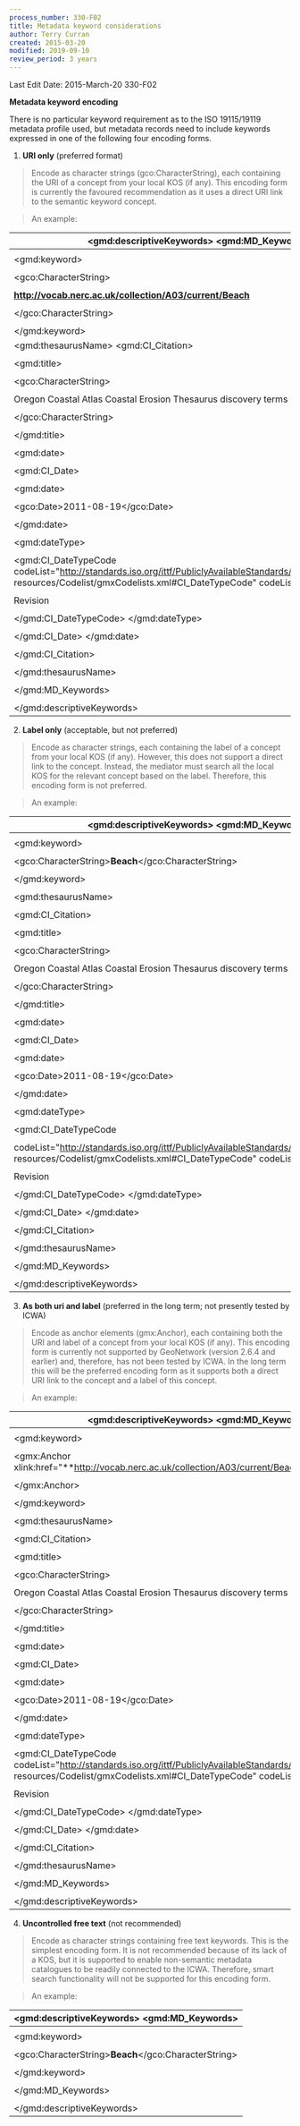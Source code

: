 ```yaml
---
process_number: 330-F02
title: Metadata keyword considerations
author: Terry Curran
created: 2015-03-20
modified: 2019-09-10
review_period: 3 years
---
```


Last Edit Date: 2015-March-20 330-F02



**Metadata keyword encoding**



There is no particular keyword requirement as to the ISO 19115/19119 metadata profile used, but metadata records need to include keywords expressed in one of the following four encoding forms.



1.  **URI only** (preferred format)



> Encode as character strings (gco:CharacterString), each containing the URI of a concept from your local KOS (if any). This encoding form is currently the favoured recommendation as it uses a direct URI link to the semantic keyword concept.

>

> An example:



| \<gmd:descriptiveKeywords\> \<gmd:MD_Keywords\> |
| ----------------------------------------------- |
|  |
| \<gmd:keyword\> |
|  |
| \<gco:CharacterString\> |
|  |
| **http://vocab.nerc.ac.uk/collection/A03/current/Beach** |
|  |
| \</gco:CharacterString\> |
|  |
| \</gmd:keyword\> |
| \<gmd:thesaurusName\> \<gmd:CI_Citation\> |
|  |
| \<gmd:title\> |
|  |
| \<gco:CharacterString\> |
|  |
| Oregon Coastal Atlas Coastal Erosion Thesaurus discovery terms |
|  |
| \</gco:CharacterString\> |
|  |
| \</gmd:title\> |
|  |
| \<gmd:date\> |
|  |
| \<gmd:CI_Date\> |
|  |
| \<gmd:date\> |
|  |
| \<gco:Date\>2011-08-19\</gco:Date\> |
|  |
| \</gmd:date\> |
|  |
| \<gmd:dateType\> |
|  |
| \<gmd:CI_DateTypeCode codeList=\"http://standards.iso.org/ittf/PubliclyAvailableStandards/ISO_19139_Schemas/ resources/Codelist/gmxCodelists.xml#CI_DateTypeCode\" codeListValue=\"revision\"\> |
|  |
| Revision |
|  |
| \</gmd:CI_DateTypeCode\> \</gmd:dateType\> |
|  |
| \</gmd:CI_Date\> \</gmd:date\> |
|  |
| \</gmd:CI_Citation\> |
|  |
| \</gmd:thesaurusName\> |
|  |
| \</gmd:MD_Keywords\> |
|  |
| \</gmd:descriptiveKeywords\> |


2.  **Label only** (acceptable, but not preferred)



> Encode as character strings, each containing the label of a concept from your local KOS (if any). However, this does not support a direct link to the concept. Instead, the mediator must search all the local KOS for the relevant concept based on the label. Therefore, this encoding form is not preferred.

>

> An example:



| \<gmd:descriptiveKeywords\> \<gmd:MD_Keywords\> |
| ----------------------------------------------- |
|  |
| \<gmd:keyword\> |
|  |
| \<gco:CharacterString\>**Beach**\</gco:CharacterString\> |
|  |
| \</gmd:keyword\> |
|  |
| \<gmd:thesaurusName\> |
|  |
| \<gmd:CI_Citation\> |
|  |
| \<gmd:title\> |
|  |
| \<gco:CharacterString\> |
|  |
| Oregon Coastal Atlas Coastal Erosion Thesaurus discovery terms |
|  |
| \</gco:CharacterString\> |
|  |
| \</gmd:title\> |
|  |
| \<gmd:date\> |
|  |
| \<gmd:CI_Date\> |
|  |
| \<gmd:date\> |
|  |
| \<gco:Date\>2011-08-19\</gco:Date\> |
|  |
| \</gmd:date\> |
|  |
| \<gmd:dateType\> |
|  |
| \<gmd:CI_DateTypeCode |
|  |
| codeList=\"http://standards.iso.org/ittf/PubliclyAvailableStandards/ISO_19139_Schemas/ resources/Codelist/gmxCodelists.xml#CI_DateTypeCode\" codeListValue=\"revision\"\> |
|  |
| Revision |
|  |
| \</gmd:CI_DateTypeCode\> \</gmd:dateType\> |
|  |
| \</gmd:CI_Date\> \</gmd:date\> |
|  |
| \</gmd:CI_Citation\> |
|  |
| \</gmd:thesaurusName\> |
|  |
| \</gmd:MD_Keywords\> |
|  |
| \</gmd:descriptiveKeywords\> |


3.  **As both uri and label** (preferred in the long term; not presently tested by ICWA)



> Encode as anchor elements (gmx:Anchor), each containing both the URI and label of a concept from your local KOS (if any). This encoding form is currently not supported by GeoNetwork (version 2.6.4 and earlier) and, therefore, has not been tested by ICWA. In the long term this will be the preferred encoding form as it supports both a direct URI link to the concept and a label of this concept.

>

> An example:



| \<gmd:descriptiveKeywords\> \<gmd:MD_Keywords\> |
| ----------------------------------------------- |
|  |
| \<gmd:keyword\> |
|  |
| \<gmx:Anchor xlink:href=\"**http://vocab.nerc.ac.uk/collection/A03/current/Beach**\"\> **Beach** |
|  |
| \</gmx:Anchor\> |
|  |
| \</gmd:keyword\> |
|  |
| \<gmd:thesaurusName\> |
|  |
| \<gmd:CI_Citation\> |
|  |
| \<gmd:title\> |
|  |
| \<gco:CharacterString\> |
|  |
| Oregon Coastal Atlas Coastal Erosion Thesaurus discovery terms |
|  |
| \</gco:CharacterString\> |
|  |
| \</gmd:title\> |
|  |
| \<gmd:date\> |
|  |
| \<gmd:CI_Date\> |
|  |
| \<gmd:date\> |
|  |
| \<gco:Date\>2011-08-19\</gco:Date\> |
|  |
| \</gmd:date\> |
|  |
| \<gmd:dateType\> |
|  |
| \<gmd:CI_DateTypeCode codeList=\"http://standards.iso.org/ittf/PubliclyAvailableStandards/ISO_19139_Schemas/ resources/Codelist/gmxCodelists.xml#CI_DateTypeCode\" codeListValue=\"revision\"\> |
|  |
| Revision |
|  |
| \</gmd:CI_DateTypeCode\> \</gmd:dateType\> |
|  |
| \</gmd:CI_Date\> \</gmd:date\> |
|  |
| \</gmd:CI_Citation\> |
|  |
| \</gmd:thesaurusName\> |
|  |
| \</gmd:MD_Keywords\> |
|  |
| \</gmd:descriptiveKeywords\> |


4.  **Uncontrolled free text** (not recommended)



> Encode as character strings containing free text keywords. This is the simplest encoding form. It is not recommended because of its lack of a KOS, but it is supported to enable non-semantic metadata catalogues to be readily connected to the ICWA. Therefore, smart search functionality will not be supported for this encoding form.

>

> An example:



| \<gmd:descriptiveKeywords\> \<gmd:MD_Keywords\> |
| ----------------------------------------------- |
|  |
| \<gmd:keyword\> |
|  |
| \<gco:CharacterString\>**Beach**\</gco:CharacterString\> |
|  |
| \</gmd:keyword\> |
|  |
| \</gmd:MD_Keywords\> |
|  |
| \</gmd:descriptiveKeywords\> |

